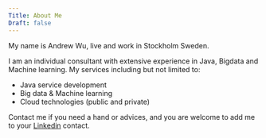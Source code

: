 ```yaml
---
Title: About Me
Draft: false
---
```

My name is Andrew Wu, live and work in Stockholm Sweden.

I am an individual consultant with extensive experience in Java, Bigdata and Machine learning. My services including but not limited to:

* Java service development
* Big data & Machine learning
* Cloud technologies (public and private)

Contact me if you need a hand or advices, and you are welcome to add me to your [Linkedin](//se.linkedin.com/in/andrew-wu-ba92b921/) contact.